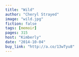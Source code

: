 ```yaml
---
title: "Wild"
author: "Cheryl Strayed"
image: "wild.jpg"
fiction: false
tags: [memoir]
pages: 315
host: "Kimberly"
date: "2014-10-04"
buy_link: "http://a.co/13wTyu8"
---
```


